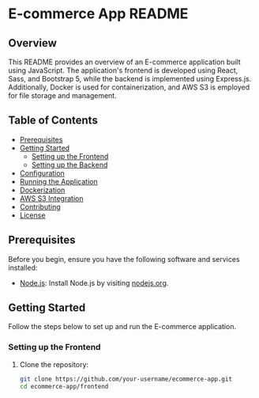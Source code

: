 # E-commerce App README

## Overview

This README provides an overview of an E-commerce application built using JavaScript. The application's frontend is developed using React, Sass, and Bootstrap 5, while the backend is implemented using Express.js. Additionally, Docker is used for containerization, and AWS S3 is employed for file storage and management.

## Table of Contents

- [Prerequisites](#prerequisites)
- [Getting Started](#getting-started)
  - [Setting up the Frontend](#setting-up-the-frontend)
  - [Setting up the Backend](#setting-up-the-backend)
- [Configuration](#configuration)
- [Running the Application](#running-the-application)
- [Dockerization](#dockerization)
- [AWS S3 Integration](#aws-s3-integration)
- [Contributing](#contributing)
- [License](#license)

## Prerequisites

Before you begin, ensure you have the following software and services installed:

- [Node.js](https://nodejs.org/): Install Node.js by visiting [nodejs.org](https://nodejs.org/).

## Getting Started

Follow the steps below to set up and run the E-commerce application.

### Setting up the Frontend

1. Clone the repository:

   ```bash
   git clone https://github.com/your-username/ecommerce-app.git
   cd ecommerce-app/frontend
